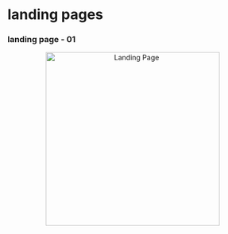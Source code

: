 ﻿# landing pages


### landing page - 01
<p align="center">
  <p align="center">
      <img src=https://github.com/alinadirkhanloo/landig-pages/blob/main/01/images/laning-page.png" width="350" alt="Landing Page"/>
  </p>
</p>
